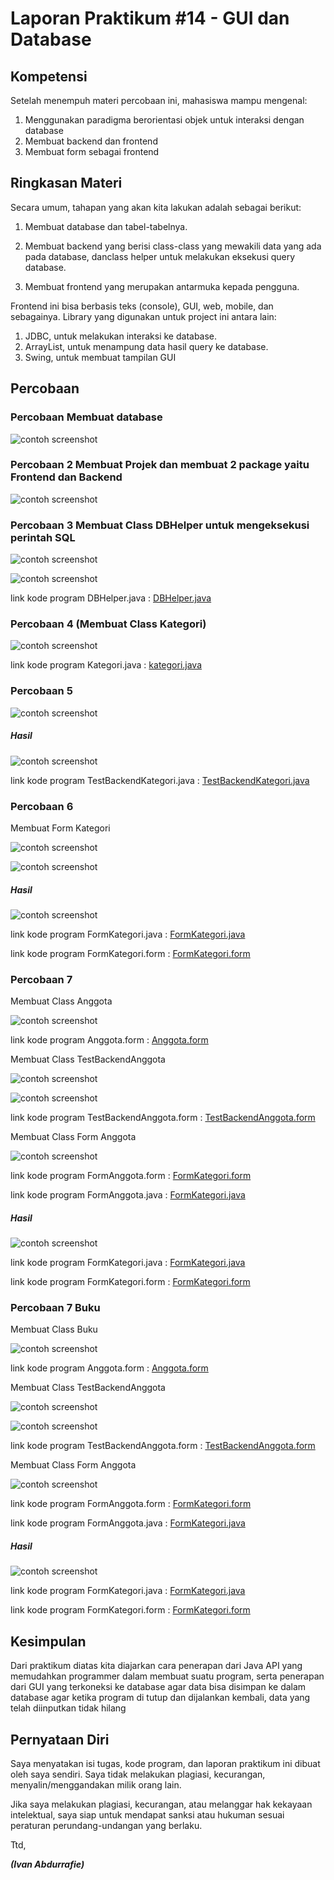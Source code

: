 # Laporan Praktikum #14 - GUI dan Database

## Kompetensi
Setelah menempuh materi percobaan ini, mahasiswa mampu mengenal:
1. Menggunakan paradigma berorientasi objek untuk interaksi dengan database
2. Membuat backend dan frontend
3. Membuat form sebagai frontend
   
## Ringkasan Materi

Secara umum, tahapan yang akan kita lakukan adalah sebagai berikut:
1. Membuat database dan tabel-tabelnya.
2. Membuat backend yang berisi class-class yang mewakili data yang ada pada database, danclass helper untuk melakukan eksekusi query database.
   
3. Membuat frontend yang merupakan antarmuka kepada pengguna. 
   

Frontend ini bisa berbasis teks (console), GUI, web, mobile, dan sebagainya. Library yang digunakan untuk project ini antara lain:

1. JDBC, untuk melakukan interaksi ke database.
2. ArrayList, untuk menampung data hasil query ke database.
3. Swing, untuk membuat tampilan GUI

## Percobaan

### Percobaan Membuat database

![contoh screenshot](img/database.png)
         
### Percobaan 2 Membuat Projek dan membuat 2 package yaitu Frontend dan Backend

![contoh screenshot](img/p2.png)

### Percobaan 3 Membuat Class DBHelper untuk mengeksekusi perintah SQL

![contoh screenshot](img/p3dbhelperfull1.png)

![contoh screenshot](img/p3dbhelperfull2.png)

link kode program DBHelper.java : [DBHelper.java](../../src/14_GUI_dan_Database/backend/DBHelper1841720099Rafi.java)

### Percobaan 4 (Membuat Class Kategori)

![contoh screenshot](img/p4kategori.png)

link kode program Kategori.java : [kategori.java](../../src/14_GUI_dan_Database/backend/Kategori1841720099Rafi.java)

### Percobaan 5


![contoh screenshot](img/p4mainkategori.png)

##### Hasil

![contoh screenshot](img/p4hasil.png)


link kode program TestBackendKategori.java : [TestBackendKategori.java](../../src/14_GUI_dan_Database/frontend/TestBackend1841720099Rafi.java)

### Percobaan 6

Membuat Form Kategori 

![contoh screenshot](img/uikategori.png)

![contoh screenshot](img/p5formkategori.png)

##### Hasil

![contoh screenshot](img/p5form.png)


link kode program FormKategori.java : [FormKategori.java](../../src/14_GUI_dan_Database/frontend/FrmKategori1841720099Rafi.java)

link kode program FormKategori.form : [FormKategori.form](../../src/14_GUI_dan_Database/frontend/FrmKategori1841720099Rafi.form)

### Percobaan 7

Membuat Class Anggota

![contoh screenshot](img/p6anggota.png)

link kode program Anggota.form : [Anggota.form](../../src/14_GUI_dan_Database/backend/Anggota1841720099Rafi.java)


Membuat Class TestBackendAnggota

![contoh screenshot](img/p6test.png)

![contoh screenshot](img/p6hasi.png)

link kode program TestBackendAnggota.form : [TestBackendAnggota.form](../../src/14_GUI_dan_Database/frontend/TestBackendAnggota1841720099Rafi.java)

Membuat Class Form Anggota

![contoh screenshot](img/p6formanggota.png)

link kode program FormAnggota.form : [FormKategori.form](../../src/14_GUI_dan_Database/frontend/FrmAnggota1841720099Rafi.form)

link kode program FormAnggota.java : [FormKategori.java](../../src/14_GUI_dan_Database/frontend/FrmAnggota1841720099Rafi.java)



##### Hasil

![contoh screenshot](img/p6gui.png)


link kode program FormKategori.java : [FormKategori.java](../../src/14_GUI_dan_Database/frontend/FrmKategori1841720099Rafi.java)

link kode program FormKategori.form : [FormKategori.form](../../src/14_GUI_dan_Database/frontend/FrmKategori1841720099Rafi.form)

### Percobaan 7 Buku

Membuat Class Buku

![contoh screenshot](img/p6anggota.png)

link kode program Anggota.form : [Anggota.form](../../src/14_GUI_dan_Database/backend/Anggota1841720099Rafi.java)


Membuat Class TestBackendAnggota

![contoh screenshot](img/p6test.png)

![contoh screenshot](img/p6hasi.png)

link kode program TestBackendAnggota.form : [TestBackendAnggota.form](../../src/14_GUI_dan_Database/frontend/TestBackendAnggota1841720099Rafi.java)

Membuat Class Form Anggota

![contoh screenshot](img/p6formanggota.png)

link kode program FormAnggota.form : [FormKategori.form](../../src/14_GUI_dan_Database/frontend/FrmAnggota1841720099Rafi.form)

link kode program FormAnggota.java : [FormKategori.java](../../src/14_GUI_dan_Database/frontend/FrmAnggota1841720099Rafi.java)



##### Hasil

![contoh screenshot](img/p6gui.png)


link kode program FormKategori.java : [FormKategori.java](../../src/14_GUI_dan_Database/frontend/FrmKategori1841720099Rafi.java)

link kode program FormKategori.form : [FormKategori.form](../../src/14_GUI_dan_Database/frontend/FrmKategori1841720099Rafi.form)



## Kesimpulan

Dari praktikum diatas kita diajarkan cara penerapan dari Java API yang memudahkan programmer dalam membuat suatu program, serta penerapan dari GUI yang terkoneksi ke database agar data bisa disimpan ke dalam database agar ketika program di tutup dan dijalankan kembali, data yang telah diinputkan tidak hilang

## Pernyataan Diri

Saya menyatakan isi tugas, kode program, dan laporan praktikum ini dibuat oleh saya sendiri. Saya tidak melakukan plagiasi, kecurangan, menyalin/menggandakan milik orang lain.

Jika saya melakukan plagiasi, kecurangan, atau melanggar hak kekayaan intelektual, saya siap untuk mendapat sanksi atau hukuman sesuai peraturan perundang-undangan yang berlaku.

Ttd,

***(Ivan Abdurrafie)***